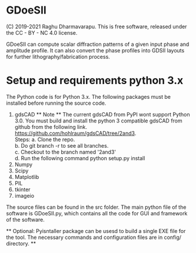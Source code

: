 # GDoeSII 

(C) 2019-2021 Raghu Dharmavarapu. This is free software, released under the CC - BY - NC 4.0 license.

GDoeSII can compute scalar diffraction patterns of a given input phase and amplitude profile. It can also convert the phase
profiles into GDSII layouts for further lithography/fabrication process.

# Setup and requirements python 3.x 

The Python code is for Python 3.x. The following packages must be installed before running the source code.
1. gdsCAD 
** Note ** The current gdsCAD from PyPI wont support Python 3.0. You must build and install the python 3 compatible gdsCAD from github from the following link. https://github.com/hohlraum/gdsCAD/tree/2and3.   
Steps:  a. Clone the repo.  
        b. Do git branch -r to see all branches.  
        c. Checkout to the branch named '2and3'  
        d. Run the following command python setup.py install  
2. Numpy  
3. Scipy  
4. Matplotlib  
5. PIL  
6. tkinter  
7. imageio  

The source files can be found in the src folder. The main python file of the software is GDoeSII.py, which contains all the code for GUI and framework of the software.   

** Optional: Pyisntaller package can be usesd to build a single EXE file for the tool. The necessary commands and configuration files are in config/ directory. **   
